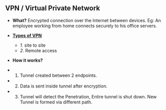 ## VPN / Virtual Private Network
- **What?** Encrypted connection over the Internet between devices. Eg: An employee working from home connects securely to his office servers.
- **[Types of VPN](Types-of-VPN)**
  - *1.* site to site
  - *2.* Remote access

- **How it works?**    
- 1. Tunnel created between 2 endpoints.    
- 2. Data is sent inside tunnel after encryption.    
- 3. Tunnel will detect the Penetration, Entire tunnel is shut down. New Tunnel is formed via different path.
